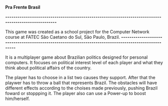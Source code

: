   **Pra Frente Brasil**
  
  **-----------------------------------------------------------------------------------------------------**

  This game was created as a school project for the Computer Network course
  at FATEC São Caetano do Sul, São Paulo, Brazil.
  **-----------------------------------------------------------------------------------------------------**
  
  It is a multiplayer game about Brazilian politics designed for personal computers.
  It focuses on political interest level of each player and what they think about political affairs of the country.

  The player has to choose in a list two causes they support. After that the playwer has to throw a ball that represents Brazil.
  The obstacles will have different effects according to the choises made previously, pushing Brazil foward or stoppping it.
  The player also can use a Power-up to boost him/herself.
